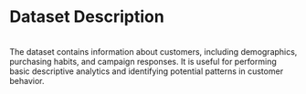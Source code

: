 
# Dataset Description
<br>
The dataset contains information about customers, including demographics, purchasing habits, and campaign responses. It is useful for performing basic descriptive analytics and identifying potential patterns in customer behavior.
